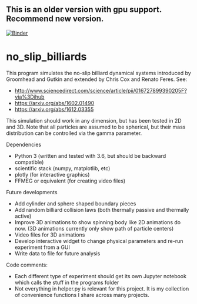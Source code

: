 ## This is an older version with gpu support.  Recommend new version.


[![Binder](https://mybinder.org/badge.svg)](https://mybinder.org/v2/gh/drscook/no_slip_billiards/master)

# no_slip_billiards

This program simulates the no-slip billiard dynamical systems introduced by Groomhead and Gutkin and extended by Chris Cox and Renato Feres.  See:

- http://www.sciencedirect.com/science/article/pii/016727899390205F?via%3Dihub
- https://arxiv.org/abs/1602.01490
- https://arxiv.org/abs/1612.03355

This simulation should work in any dimension, but has been tested in 2D and 3D.  Note that all particles are assumed to be spherical, but their mass distribution can be controlled via the gamma parameter.

Dependencies
- Python 3 (written and tested with 3.6, but should be backward compatible)
- scientific stack (numpy, matplotlib, etc)
- plotly (for interactive graphics)
- FFMEG or equivalent (for creating video files)

Future developments
- Add cylinder and sphere shaped boundary pieces
- Add random billiard collision laws (both thermally passive and thermally active)
- Improve 3D animations to show spinning body like 2D animations do now.  (3D animations currently only show path of particle centers)
- Video files for 3D animations
- Develop interactive widget to change physical parameters and re-run experiment from a GUI
- Write data to file for future analysis

Code comments:
- Each different type of experiment should get its own Jupyter notebook which calls the stuff in the programs folder
- Not everything in helper.py is relevant for this project.  It is my collection of convenience functions I share across many projects.
